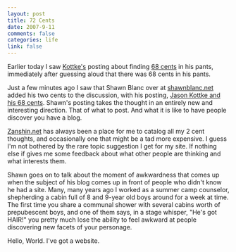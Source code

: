 ```yaml
--- 
layout: post
title: 72 Cents
date: 2007-9-11
comments: false
categories: life
link: false
---
```

Earlier today I saw <a href="http://kottke.org" title="Kottke.org">Kottke's</a> posting about finding <a href="http://www.kottke.org/07/09/where-did-that-number-come-from" title="Where did that number come from">68 cents</a> in his pants, immediately after guessing aloud that there was 68 cents in his pants.

Just a few minutes ago I saw that Shawn Blanc over at <a href="http://shawnblanc.net/" title="Shawn Blanc">shawnblanc.net</a> added his two cents to the discussion, with his posting, <a href="http://shawnblanc.net/2007/155/" title="Jason Kottke and his 68 cents">Jason Kottke and his 68 cents</a>.  Shawn's posting takes the thought in an entirely new and interesting direction.  That of what to post.  And what it is like to have people discover you have a blog.

<a href="http://zanshin.net" title="A place for all my 2 cent thoughts">Zanshin.net</a> has always been a place for me to catalog all my 2 cent thoughts, and occasionally one that might be a tad more expensive.  I guess I'm not bothered by the rare topic suggestion I get for my site.  If nothing else if gives me some feedback about what other people are thinking and what interests them.

Shawn goes on to talk about the moment of awkwardness that comes up when the subject of his blog comes up in front of people who didn't know he had a site.  Many, many years ago I worked as a summer camp counselor, shepherding a cabin full of 8 and 9-year old boys around for a week at time.  The first time you share a communal shower with several cabins worth of prepubescent boys, and one of them says, in a stage whisper, "He's got HAIR!" you pretty much lose the ability to feel awkward at people discovering new facets of your personage.

Hello, World.  I've got a website.

